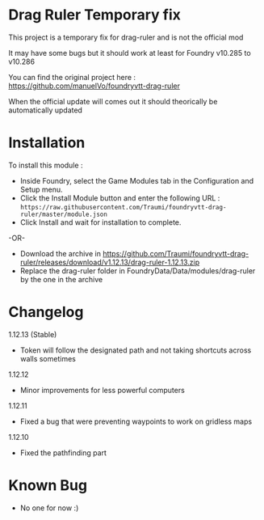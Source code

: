 # Drag Ruler Temporary fix
This project is a temporary fix for drag-ruler and is not the official mod

It may have some bugs but it should work at least for Foundry v10.285 to v10.286

You can find the original project here : https://github.com/manuelVo/foundryvtt-drag-ruler

When the official update will comes out it should theorically be automatically updated

# Installation

To install this module :

- Inside Foundry, select the Game Modules tab in the Configuration and Setup menu.
- Click the Install Module button and enter the following URL : `https://raw.githubusercontent.com/Traumi/foundryvtt-drag-ruler/master/module.json`
- Click Install and wait for installation to complete.

-OR-

- Download the archive in https://github.com/Traumi/foundryvtt-drag-ruler/releases/download/v1.12.13/drag-ruler-1.12.13.zip
- Replace the drag-ruler folder in FoundryData/Data/modules/drag-ruler by the one in the archive

# Changelog

1.12.13 (Stable)
- Token will follow the designated path and not taking shortcuts across walls sometimes

1.12.12
- Minor improvements for less powerful computers

1.12.11
- Fixed a bug that were preventing waypoints to work on gridless maps

1.12.10
- Fixed the pathfinding part

# Known Bug

- No one for now :)
